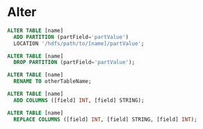 # Alter

```sql
ALTER TABLE [name]
  ADD PARTITION (partField='partValue')
  LOCATION '/hdfs/path/to/[name]/partValue';
```

```sql
ALTER TABLE [name]
  DROP PARTITION (partField='partValue');
```

```sql
ALTER TABLE [name]
  RENAME TO otherTableName;
```

```sql
ALTER TABLE [name]
  ADD COLUMNS ([field] INT, [field] STRING);
```

```sql
ALTER TABLE [name]
  REPLACE COLUMNS ([field] INT, [field] STRING, [field] INT);
```
